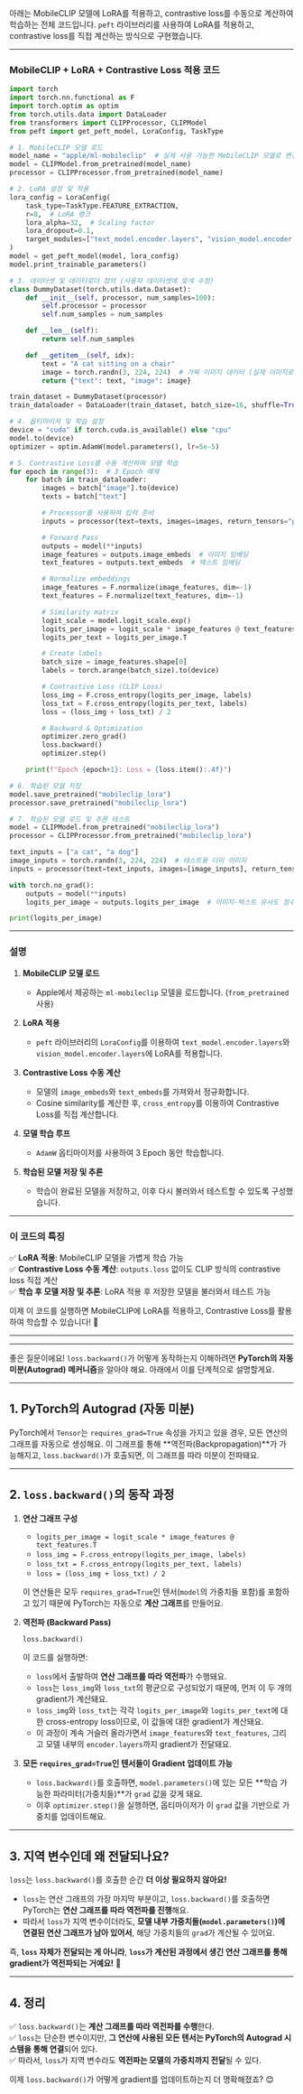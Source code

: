 아래는 MobileCLIP 모델에 LoRA를 적용하고, contrastive loss를 수동으로 계산하여 학습하는 전체 코드입니다. `peft` 라이브러리를 사용하여 LoRA를 적용하고, contrastive loss를 직접 계산하는 방식으로 구현했습니다.

---

### **MobileCLIP + LoRA + Contrastive Loss 적용 코드**
```python
import torch
import torch.nn.functional as F
import torch.optim as optim
from torch.utils.data import DataLoader
from transformers import CLIPProcessor, CLIPModel
from peft import get_peft_model, LoraConfig, TaskType

# 1. MobileCLIP 모델 로드
model_name = "apple/ml-mobileclip"  # 실제 사용 가능한 MobileCLIP 모델로 변경 필요
model = CLIPModel.from_pretrained(model_name)
processor = CLIPProcessor.from_pretrained(model_name)

# 2. LoRA 설정 및 적용
lora_config = LoraConfig(
    task_type=TaskType.FEATURE_EXTRACTION,
    r=8,  # LoRA 랭크
    lora_alpha=32,  # Scaling factor
    lora_dropout=0.1,
    target_modules=["text_model.encoder.layers", "vision_model.encoder.layers"],  # 적용 대상
)
model = get_peft_model(model, lora_config)
model.print_trainable_parameters()

# 3. 데이터셋 및 데이터로더 정의 (사용자 데이터셋에 맞게 수정)
class DummyDataset(torch.utils.data.Dataset):
    def __init__(self, processor, num_samples=100):
        self.processor = processor
        self.num_samples = num_samples

    def __len__(self):
        return self.num_samples

    def __getitem__(self, idx):
        text = "A cat sitting on a chair"
        image = torch.randn(3, 224, 224)  # 가짜 이미지 데이터 (실제 이미지로 교체 필요)
        return {"text": text, "image": image}

train_dataset = DummyDataset(processor)
train_dataloader = DataLoader(train_dataset, batch_size=16, shuffle=True)

# 4. 옵티마이저 및 학습 설정
device = "cuda" if torch.cuda.is_available() else "cpu"
model.to(device)
optimizer = optim.AdamW(model.parameters(), lr=5e-5)

# 5. Contrastive Loss를 수동 계산하며 모델 학습
for epoch in range(3):  # 3 Epoch 예제
    for batch in train_dataloader:
        images = batch["image"].to(device)
        texts = batch["text"]

        # Processor를 사용하여 입력 준비
        inputs = processor(text=texts, images=images, return_tensors="pt", padding=True).to(device)

        # Forward Pass
        outputs = model(**inputs)
        image_features = outputs.image_embeds  # 이미지 임베딩
        text_features = outputs.text_embeds  # 텍스트 임베딩

        # Normalize embeddings
        image_features = F.normalize(image_features, dim=-1)
        text_features = F.normalize(text_features, dim=-1)

        # Similarity matrix
        logit_scale = model.logit_scale.exp()
        logits_per_image = logit_scale * image_features @ text_features.T
        logits_per_text = logits_per_image.T

        # Create labels
        batch_size = image_features.shape[0]
        labels = torch.arange(batch_size).to(device)

        # Contrastive Loss (CLIP Loss)
        loss_img = F.cross_entropy(logits_per_image, labels)
        loss_txt = F.cross_entropy(logits_per_text, labels)
        loss = (loss_img + loss_txt) / 2

        # Backward & Optimization
        optimizer.zero_grad()
        loss.backward()
        optimizer.step()

    print(f"Epoch {epoch+1}: Loss = {loss.item():.4f}")

# 6. 학습된 모델 저장
model.save_pretrained("mobileclip_lora")
processor.save_pretrained("mobileclip_lora")

# 7. 학습된 모델 로드 및 추론 테스트
model = CLIPModel.from_pretrained("mobileclip_lora")
processor = CLIPProcessor.from_pretrained("mobileclip_lora")

text_inputs = ["a cat", "a dog"]
image_inputs = torch.randn(3, 224, 224)  # 테스트용 더미 이미지
inputs = processor(text=text_inputs, images=[image_inputs], return_tensors="pt", padding=True).to(device)

with torch.no_grad():
    outputs = model(**inputs)
    logits_per_image = outputs.logits_per_image  # 이미지-텍스트 유사도 점수

print(logits_per_image)
```

---

### **설명**
1. **MobileCLIP 모델 로드**  
   - Apple에서 제공하는 `ml-mobileclip` 모델을 로드합니다. (`from_pretrained` 사용)

2. **LoRA 적용**  
   - `peft` 라이브러리의 `LoraConfig`를 이용하여 `text_model.encoder.layers`와 `vision_model.encoder.layers`에 LoRA를 적용합니다.

3. **Contrastive Loss 수동 계산**  
   - 모델의 `image_embeds`와 `text_embeds`를 가져와서 정규화합니다.
   - Cosine similarity를 계산한 후, `cross_entropy`를 이용하여 Contrastive Loss를 직접 계산합니다.

4. **모델 학습 루프**  
   - `AdamW` 옵티마이저를 사용하여 3 Epoch 동안 학습합니다.

5. **학습된 모델 저장 및 추론**  
   - 학습이 완료된 모델을 저장하고, 이후 다시 불러와서 테스트할 수 있도록 구성했습니다.

---

### **이 코드의 특징**
✅ **LoRA 적용**: MobileCLIP 모델을 가볍게 학습 가능  
✅ **Contrastive Loss 수동 계산**: `outputs.loss` 없이도 CLIP 방식의 contrastive loss 직접 계산  
✅ **학습 후 모델 저장 및 추론**: LoRA 적용 후 저장한 모델을 불러와서 테스트 가능  

이제 이 코드를 실행하면 MobileCLIP에 LoRA를 적용하고, Contrastive Loss를 활용하여 학습할 수 있습니다! 🚀

---
---
좋은 질문이에요! `loss.backward()`가 어떻게 동작하는지 이해하려면 **PyTorch의 자동 미분(Autograd) 메커니즘**을 알아야 해요. 아래에서 이를 단계적으로 설명할게요.

---

## **1. PyTorch의 Autograd (자동 미분)**
PyTorch에서 `Tensor`는 `requires_grad=True` 속성을 가지고 있을 경우, 모든 연산의 그래프를 자동으로 생성해요. 이 그래프를 통해 **역전파(Backpropagation)**가 가능해지고, `loss.backward()`가 호출되면, 이 그래프를 따라 미분이 전파돼요.

---

## **2. `loss.backward()`의 동작 과정**
1. **연산 그래프 구성**
   - `logits_per_image = logit_scale * image_features @ text_features.T`
   - `loss_img = F.cross_entropy(logits_per_image, labels)`
   - `loss_txt = F.cross_entropy(logits_per_text, labels)`
   - `loss = (loss_img + loss_txt) / 2`

   이 연산들은 모두 `requires_grad=True`인 텐서(`model`의 가중치들 포함)를 포함하고 있기 때문에 PyTorch는 자동으로 **계산 그래프**를 만들어요.

2. **역전파 (Backward Pass)**
   ```python
   loss.backward()
   ```
   이 코드를 실행하면:
   - `loss`에서 출발하여 **연산 그래프를 따라 역전파**가 수행돼요.
   - `loss`는 `loss_img`와 `loss_txt`의 평균으로 구성되었기 때문에, 먼저 이 두 개의 gradient가 계산돼요.
   - `loss_img`와 `loss_txt`는 각각 `logits_per_image`와 `logits_per_text`에 대한 cross-entropy loss이므로, 이 값들에 대한 gradient가 계산돼요.
   - 이 과정이 계속 거슬러 올라가면서 `image_features`와 `text_features`, 그리고 모델 내부의 `encoder.layers`까지 gradient가 전달돼요.

3. **모든 `requires_grad=True`인 텐서들이 Gradient 업데이트 가능**
   - `loss.backward()`를 호출하면, `model.parameters()`에 있는 모든 **학습 가능한 파라미터(가중치들)**가 `grad` 값을 갖게 돼요.
   - 이후 `optimizer.step()`을 실행하면, 옵티마이저가 이 `grad` 값을 기반으로 가중치를 업데이트해요.

---

## **3. 지역 변수인데 왜 전달되나요?**
`loss`는 `loss.backward()`를 호출한 순간 **더 이상 필요하지 않아요!**
- `loss`는 연산 그래프의 가장 마지막 부분이고, `loss.backward()`를 호출하면 PyTorch는 **연산 그래프를 따라 역전파를 진행**해요.
- 따라서 `loss`가 지역 변수이더라도, **모델 내부 가중치들(`model.parameters()`)에 연결된 연산 그래프가 남아 있어서**, 해당 가중치들의 `grad`가 계산될 수 있어요.

즉, **`loss` 자체가 전달되는 게 아니라**, **`loss`가 계산된 과정에서 생긴 연산 그래프를 통해 gradient가 역전파되는 거예요!** 🚀

---

## **4. 정리**
✅ `loss.backward()`는 **계산 그래프를 따라 역전파를 수행**한다.  
✅ `loss`는 단순한 변수이지만, **그 연산에 사용된 모든 텐서는 PyTorch의 Autograd 시스템을 통해 연결**되어 있다.  
✅ 따라서, `loss`가 지역 변수라도 **역전파는 모델의 가중치까지 전달**될 수 있다.

이제 `loss.backward()`가 어떻게 gradient를 업데이트하는지 더 명확해졌죠? 😊
